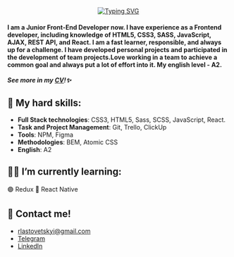 <!-- ### Hi there 👋 -->

<!--
**R0m5/R0m5** is a ✨ _special_ ✨ repository because its `README.md` (this file) appears on your GitHub profile.

Here are some ideas to get you started:

- 🔭 I’m currently working on ...
- 🌱 I’m currently learning ...
- 👯 I’m looking to collaborate on ...
- 🤔 I’m looking for help with ...
- 💬 Ask me about ...
- 📫 How to reach me: ...
- 😄 Pronouns: ...
- ⚡ Fun fact: ...
-->
<!-- <div align="center">
  <img src="https://readme-typing-svg.demolab.com?font=Red+Hat+Mono&weight=300&size=26&pause=2000&color=FF0080&center=true&width=1000&lines=Front-end+web+and+app+developer" />
</div> -->

<div align="center">
<a href="https://git.io/typing-svg"><img src="https://readme-typing-svg.herokuapp.com?font=Satisfy&size=30&duration=3000&pause=500&color=005022&center=true&width=435&lines=Hi+there!+%F0%9F%91%8B" alt="Typing SVG" /></a>
</div>

#### I am a Junior Front-End Developer now. I have experience as a Frontend developer, including knowledge of HTML5, CSS3, SASS, JavaScript, AJAX, REST API, and React. I am a fast learner, responsible, and always up for a challenge. I have developed personal projects and participated in the development of team projects.Love working in a team to achieve a common goal and always put a lot of effort into it. My english level - А2.

**_See more in my
[CV](https://drive.google.com/file/d/1gOQMPn07YmSbp538cD81bUw-Y-ovFbAV/view?usp=sharing)!✨_**

## :gem: My hard skills:

- **Full Stack technologies**: CSS3, HTML5, Sass, SCSS, JavaScript, React.
- **Task and Project Management**: Git, Trello, ClickUp
- **Tools**: NPM, Figma
- **Methodologies**: BEM, Atomic CSS
- **English**: A2

## :woman_technologist: I’m currently learning:

:purple_circle: Redux :large_blue_circle: React Native

## :incoming_envelope: Contact me!

- rlastovetskyi@gmail.com
- [Telegram](https://t.me/*telegram*)
- [LinkedIn](https://www.linkedin.com/in/**Linkedin/)

<!-- <div align="center" style="width: 480px; padding: 20px 0; background-image: radial-gradient(#ff0080 4px, transparent 6px); background-size: 18px 18px; background-position: center;">
  <img src="./assets/charset.gif" alt = "charset" width="300"/>
</div> -->

<!--  <h2 align="center">Hi there! 👋</h2>
 I'm <span style="color: #ff0080;">!</span></h2> -->
